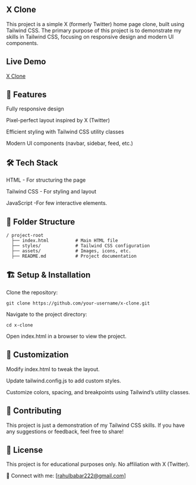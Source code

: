 ## X Clone

This project is a simple X (formerly Twitter) home page clone, built using Tailwind CSS. The primary purpose of this project is to demonstrate my skills in Tailwind CSS, focusing on responsive design 
and modern UI components.

## Live Demo
[X Clone](https://x-rmb.netlify.app "Visit website")

## 🚀 Features

Fully responsive design

Pixel-perfect layout inspired by X (Twitter)

Efficient styling with Tailwind CSS utility classes

Modern UI components (navbar, sidebar, feed, etc.)


## 🛠 Tech Stack

HTML - For structuring the page

Tailwind CSS - For styling and layout

JavaScript -For few interactive elements.


## 📂 Folder Structure
````
/ project-root
  ├── index.html          # Main HTML file
  ├── styles/             # Tailwind CSS configuration
  ├── assets/             # Images, icons, etc.
  ├── README.md           # Project documentation
````

## 🏗️ Setup & Installation

Clone the repository:
```
git clone https://github.com/your-username/x-clone.git
```

Navigate to the project directory:
````
cd x-clone
````

Open index.html in a browser to view the project.

## 🎨 Customization

Modify index.html to tweak the layout.

Update tailwind.config.js to add custom styles.

Customize colors, spacing, and breakpoints using Tailwind’s utility classes.

## 🤝 Contributing

This project is just a demonstration of my Tailwind CSS skills. If you have any suggestions or feedback, feel free to share!

## 📜 License

This project is for educational purposes only. No affiliation with X (Twitter).

🔗 Connect with me: [rahulbabar222@gmail.com]


